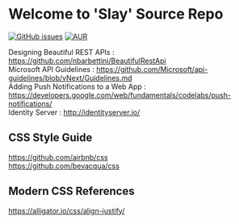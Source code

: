 # Welcome to 'Slay' Source Repo

[![GitHub issues](https://img.shields.io/github/issues-raw/badges/shields.svg)](https://github.com/arunselvakumar/Slay/issues)
[![AUR](https://img.shields.io/aur/license/yaourt.svg)](https://github.com/arunselvakumar/Slay/blob/master/LICENSE)

Designing Beautiful REST APIs : https://github.com/nbarbettini/BeautifulRestApi <br>
Microsoft API Guidelines : https://github.com/Microsoft/api-guidelines/blob/vNext/Guidelines.md <br>
Adding Push Notifications to a Web App : https://developers.google.com/web/fundamentals/codelabs/push-notifications/ <br>
Identity Server : http://identityserver.io/ <br>

## CSS Style Guide 
https://github.com/airbnb/css <br>
https://github.com/bevacqua/css <br>

## Modern CSS References
https://alligator.io/css/align-justify/ <br>
